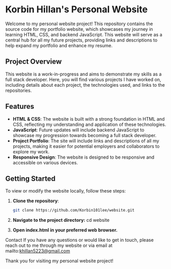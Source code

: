 # Korbin Hillan's Personal Website

Welcome to my personal website project! This repository contains the source code for my portfolio website, which showcases my journey in learning HTML, CSS, and backend JavaScript. This website will serve as a central hub for all my future projects, providing links and descriptions to help expand my portfolio and enhance my resume.

## Project Overview

This website is a work-in-progress and aims to demonstrate my skills as a full stack developer. Here, you will find various projects I have worked on, including details about each project, the technologies used, and links to the repositories.

## Features

- **HTML & CSS**: The website is built with a strong foundation in HTML and CSS, reflecting my understanding and application of these technologies.
- **JavaScript**: Future updates will include backend JavaScript to showcase my progression towards becoming a full stack developer.
- **Project Portfolio**: The site will include links and descriptions of all my projects, making it easier for potential employers and collaborators to explore my work.
- **Responsive Design**: The website is designed to be responsive and accessible on various devices.

## Getting Started

To view or modify the website locally, follow these steps:

1. **Clone the repository**:
   ```bash
   git clone https://github.com/Korbin101lee/website.git


2. **Navigate to the project directory:**
cd website

3. **Open index.html in your preferred web browser.**


Contact
If you have any questions or would like to get in touch, please reach out to me through my website or via email at mailto:khillan5223@gmail.com

Thank you for visiting my personal website project!
